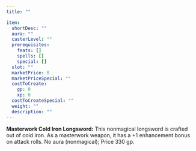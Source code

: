 ```yaml
---
title: ""

item:
  shortDesc: ""
  aura: ""
  casterLevel: ""
  prerequisites:
    feats: []
    spells: []
    special: []
  slot: ""
  marketPrice: 0
  marketPriceSpecial: ""
  costToCreate:
    gp: 0
    xp: 0
  costToCreateSpecial: ""
  weight: ""
  description: ""
---
```

<p id="masterwork-cold-iron-longsword"><strong>Masterwork Cold Iron Longsword:</strong> This nonmagical longsword is crafted out of cold iron. As a masterwork weapon, it has a +1 enhancement bonus on attack rolls.
No aura (nonmagical); Price 330 gp.

